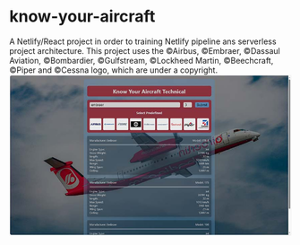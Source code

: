 ﻿# know-your-aircraft
A Netlify/React project in order to training Netlify pipeline ans serverless project architecture.
This project uses the ©Airbus, ©Embraer, ©Dassaul Aviation, ©Bombardier, ©Gulfstream, ©Lockheed Martin, ©Beechcraft, ©Piper and ©Cessna logo, which are under a copyright.
![project image](/doc/aircraft-face.jpg)
